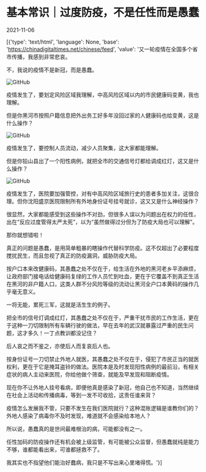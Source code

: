 # 基本常识｜过度防疫，不是任性而是愚蠢

2021-11-06

[{'type': 'text/html', 'language': None, 'base': 'https://chinadigitaltimes.net/chinese/feed', 'value': '又一轮疫情在全国多个省市传播，我感到非常悲哀。

不，我说的疫情不是新冠，而是愚蠢。

![GitHub](https://chinadigitaltimes.net/chinese/files/2021/11/post-672987-618645b181989.png)

疫情发生了，要划定风险区域我理解，中高风险区域以内的市民健康码变黄，我也理解。

但是你黑河市按照户籍信息把外出务工好多年没回过家的人健康码也给变黄，这是什么操作？

![GitHub](https://chinadigitaltimes.net/chinese/files/2021/11/post-672987-618645b18e926.png)

疫情发生了，要控制人员流动，减少人员聚集，这大家都能理解。

但是你铅山县出了一个阳性病例，就把全市的交通信号灯都给调成红灯，这又是什么操作？

![GitHub](https://chinadigitaltimes.net/chinese/files/2021/11/post-672987-618645b195e2c.png)

疫情发生了，医院要加强管控，对有中高风险区域旅行史的患者多加关注，这很合理。但你沈阳盛京医院限制所有外地身份证号挂号就诊，这又又是什么神经操作？

很显然，大家都能感受到这些操作不对劲，但很多人误以为问题出在权力的任性，出在“反应过度管得太严太死”，以为“虽然做得过分但为了防疫大局也可以理解”。

那你就想错啦！

真正的问题是愚蠢，是用简单粗暴的瞎操作代替科学防疫。这不仅超出了必要程度搅扰民生，而且忽视了真正的防疫漏洞，威胁防疫大局。

按户口本来改健康码，其愚蠢之处不仅在于，给生活在外地的黑河老乡平添麻烦，让政府部门接电话给健康码复绿的工作人员忙到吐血，更在于它覆盖不到真正生活在黑河的非户籍人口，这类人群不分风险等级的流动让黑河全户口本黄码的操作几乎毫无意义。

一将无能，累死三军，这就是活生生的例子。

把全市的信号灯调成红灯，其愚蠢之处不仅在于，严重干扰市民的工作生活，更在于这种一刀切限制所有车辆行驶的做法，早在去年的武汉就暴露过严重的民生问题，这才多久！一丁点教训都没记住？

后人哀之而不鉴之，亦使后人而复哀后人也。

按身份证号一刀切禁止外地人就医，其愚蠢之处不仅在于，侵犯了市民正当的就医权利，更在于它是掩耳盗铃的做法。医院本是及时发现阳性病例的最前沿，有相关症状的病人主动来医院，你给他做个筛查，就能及早发现和阻断疫情。

现在你不让外地人挂号看病，即便他真是感染了新冠，他自己也不知道，当然继续在社会上活动和传播病毒，等到一发不可收拾，这责任谁来背？

疫情怎么发展我不管，只要不发生在我们医院就行？这种混账逻辑是谁教你们的？外地人感染了病毒你不及时发现，难道就不会感染给本地人？

所以说，愚蠢真的是世间最难根治的病，可能都没有之一。

任性加码的防疫操作还有机会被上级监管，有可能被公众监督，但愚蠢就纯是能力不够，谁都能看出来，可谁都拯救不了。

我其实也不指望他们能治好蠢病，我只是不写出来心里堵得慌。'}]